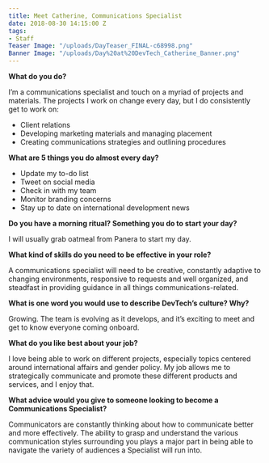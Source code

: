 ```yaml
---
title: Meet Catherine, Communications Specialist
date: 2018-08-30 14:15:00 Z
tags:
- Staff
Teaser Image: "/uploads/DayTeaser_FINAL-c68998.png"
Banner Image: "/uploads/Day%20at%20DevTech_Catherine_Banner.png"
---
```


**What do you do?**

I’m a communications specialist and touch on a myriad of projects and materials. The projects I work on change every day, but I do consistently get to work on:
* Client relations
* Developing marketing materials and managing placement
* Creating communications strategies and outlining procedures

**What are 5 things you do almost every day?**
* Update my to-do list
* Tweet on social media 
* Check in with my team
* Monitor branding concerns
* Stay up to date on international development news

**Do you have a morning ritual? Something you do to start your day?**


I will usually grab oatmeal from Panera to start my day.

**What kind of skills do you need to be effective in your role?**

A communications specialist will need to be creative, constantly adaptive to changing environments, responsive to requests and well organized, and steadfast in providing guidance in all things communications-related. 

**What is one word you would use to describe DevTech’s culture? Why?**

Growing. The team is evolving as it develops, and it’s exciting to meet and get to know everyone coming onboard. 

**What do you like best about your job?** 

I love being able to work on different projects, especially topics centered around international affairs and gender policy. My job allows me to strategically communicate and promote these different products and services, and I enjoy that.  

**What advice would you give to someone looking to become a Communications Specialist?**

Communicators are constantly thinking about how to communicate better and more effectively. The ability to grasp and understand the various communication styles surrounding you plays a major part in being able to navigate the variety of audiences a Specialist will run into. 
